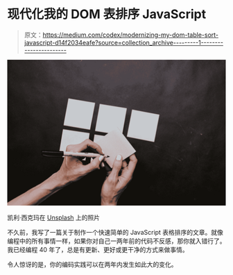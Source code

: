 # 现代化我的 DOM 表排序 JavaScript

> 原文：<https://medium.com/codex/modernizing-my-dom-table-sort-javascript-d14f2034eafe?source=collection_archive---------1----------------------->

![](img/700854abb77bc15248758fcf1de3aaee.png)

凯利·西克玛在 [Unsplash](https://unsplash.com?utm_source=medium&utm_medium=referral) 上的照片

不久前，我写了一篇关于制作一个快速简单的 JavaScript 表格排序的文章。就像编程中的所有事情一样，如果你对自己一两年前的代码不反感，那你就入错行了。我已经编程 40 年了，总是有更新、更好或更干净的方式来做事情。

令人惊讶的是，你的编码实践可以在两年内发生如此大的变化。